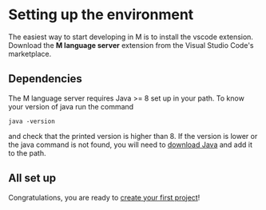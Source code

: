 # Setting up the environment

The easiest way to start developing in M is to install the vscode extension.
Download the **M language server** extension from the Visual Studio Code's marketplace.

## Dependencies

The M language server requires Java >= 8 set up in your path.
To know your version of java run the command

~~~ shell
java -version
~~~

and check that the printed version is higher than 8.
If the version is lower or the java command is not found, you will need to
[download Java] and add it to the path.

## All set up

Congratulations, you are ready to [create your first project]!

[download Java]: https://jdk.java.net/14/
[create your first project]: 1.%20Your%20first%20project.md
